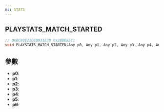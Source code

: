 ```yaml
---
ns: STATS
---
```

## PLAYSTATS_MATCH_STARTED

```c
// 0xBC80E22DED931E3D 0x2BDE85C1
void PLAYSTATS_MATCH_STARTED(Any p0, Any p1, Any p2, Any p3, Any p4, Any p5, Any p6);
```


## 參數
* **p0**: 
* **p1**: 
* **p2**: 
* **p3**: 
* **p4**: 
* **p5**: 
* **p6**: 


